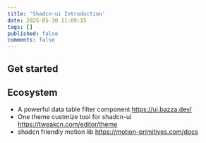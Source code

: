 ```yaml
---
title: 'Shadcn-ui Introduction'
date: 2025-05-30 11:09:15
tags: []
published: false
comments: false
---
```


<!--more-->

## Get started


## Ecosystem

- A powerful data table filter component
  https://ui.bazza.dev/
- One theme custmize tool for shadcn-ui
  https://tweakcn.com/editor/theme
- shadcn friendly motion lib
  https://motion-primitives.com/docs